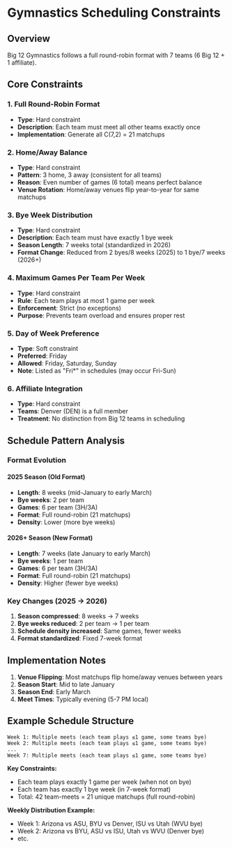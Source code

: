 # Gymnastics Scheduling Constraints

## Overview
Big 12 Gymnastics follows a full round-robin format with 7 teams (6 Big 12 + 1 affiliate).

## Core Constraints

### 1. Full Round-Robin Format
- **Type**: Hard constraint
- **Description**: Each team must meet all other teams exactly once
- **Implementation**: Generate all C(7,2) = 21 matchups

### 2. Home/Away Balance
- **Type**: Hard constraint  
- **Pattern**: 3 home, 3 away (consistent for all teams)
- **Reason**: Even number of games (6 total) means perfect balance
- **Venue Rotation**: Home/away venues flip year-to-year for same matchups

### 3. Bye Week Distribution
- **Type**: Hard constraint
- **Description**: Each team must have exactly 1 bye week
- **Season Length**: 7 weeks total (standardized in 2026)
- **Format Change**: Reduced from 2 byes/8 weeks (2025) to 1 bye/7 weeks (2026+)

### 4. Maximum Games Per Team Per Week
- **Type**: Hard constraint
- **Rule**: Each team plays at most 1 game per week
- **Enforcement**: Strict (no exceptions)
- **Purpose**: Prevents team overload and ensures proper rest

### 5. Day of Week Preference
- **Type**: Soft constraint
- **Preferred**: Friday
- **Allowed**: Friday, Saturday, Sunday
- **Note**: Listed as "Fri*" in schedules (may occur Fri-Sun)

### 6. Affiliate Integration
- **Type**: Hard constraint
- **Teams**: Denver (DEN) is a full member
- **Treatment**: No distinction from Big 12 teams in scheduling

## Schedule Pattern Analysis

### Format Evolution

#### 2025 Season (Old Format)
- **Length**: 8 weeks (mid-January to early March)
- **Bye weeks**: 2 per team
- **Games**: 6 per team (3H/3A)
- **Format**: Full round-robin (21 matchups)
- **Density**: Lower (more bye weeks)

#### 2026+ Season (New Format)
- **Length**: 7 weeks (late January to early March)  
- **Bye weeks**: 1 per team
- **Games**: 6 per team (3H/3A)
- **Format**: Full round-robin (21 matchups)
- **Density**: Higher (fewer bye weeks)

### Key Changes (2025 → 2026)
1. **Season compressed**: 8 weeks → 7 weeks
2. **Bye weeks reduced**: 2 per team → 1 per team  
3. **Schedule density increased**: Same games, fewer weeks
4. **Format standardized**: Fixed 7-week format

## Implementation Notes

1. **Venue Flipping**: Most matchups flip home/away venues between years
2. **Season Start**: Mid to late January
3. **Season End**: Early March
4. **Meet Times**: Typically evening (5-7 PM local)

## Example Schedule Structure

```
Week 1: Multiple meets (each team plays ≤1 game, some teams bye)
Week 2: Multiple meets (each team plays ≤1 game, some teams bye)
...
Week 7: Multiple meets (each team plays ≤1 game, some teams bye)
```

**Key Constraints:**
- Each team plays exactly 1 game per week (when not on bye)
- Each team has exactly 1 bye week (in 7-week format)
- Total: 42 team-meets = 21 unique matchups (full round-robin)

**Weekly Distribution Example:**
- Week 1: Arizona vs ASU, BYU vs Denver, ISU vs Utah (WVU bye)
- Week 2: Arizona vs BYU, ASU vs ISU, Utah vs WVU (Denver bye)
- etc.